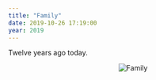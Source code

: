 ```yaml
---
title: "Family"
date: 2019-10-26 17:19:00
year: 2019
---
```


Twelve years ago today.

<div align="center">
  <img src="{{'/files/2019/10/family.jpg' | relative_url}}" alt="Family" />
</div>

